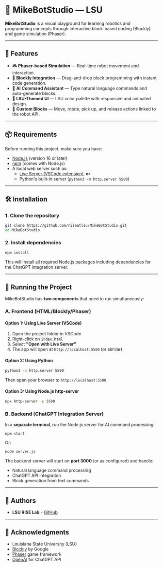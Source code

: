 # 🧩 MikeBotStudio — LSU

**MikeBotStudio** is a visual playground for learning robotics and programming concepts through interactive block-based coding (Blockly) and game simulation (Phaser).  

---

## 🚀 Features

- 🎮 **Phaser-based Simulation** — Real-time robot movement and interaction.
- 🧱 **Blockly Integration** — Drag-and-drop block programming with instant code generation.
- 🤖 **AI Command Assistant** — Type natural language commands and auto-generate blocks.
- 🎨 **LSU-Themed UI** — LSU color palette with responsive and animated design.
- 🧩 **Custom Blocks** — Move, rotate, pick up, and release actions linked to the robot API.

---

## 📦 Requirements

Before running this project, make sure you have:

- [Node.js](https://nodejs.org/en/download) (version 16 or later)
- [npm](https://www.npmjs.com/) (comes with Node.js)
- A local web server such as:
  - [Live Server (VSCode extension)](https://marketplace.visualstudio.com/items?itemName=ritwickdey.LiveServer), **or**
  - Python's built-in server (`python3 -m http.server 5500`)

---

## 🛠️ Installation

### 1. Clone the repository

```bash
git clone https://github.com/riseatlsu/MikeBotStudio.git
cd MikeBotStudio
```

### 2. Install dependencies

```bash
npm install
```

This will install all required Node.js packages including dependencies for the ChatGPT integration server.

---

## 🎯 Running the Project

MikeBotStudio has **two components** that need to run simultaneously:

### A. Frontend (HTML/Blockly/Phaser)

#### Option 1: Using Live Server (VSCode)
1. Open the project folder in VSCode
2. Right-click on `index.html`
3. Select **"Open with Live Server"**
4. The app will open at `http://localhost:5500` (or similar)

#### Option 2: Using Python
```bash
python3 -m http.server 5500
```
Then open your browser to `http://localhost:5500`

#### Option 3: Using Node.js http-server
```bash
npx http-server -p 5500
```

### B. Backend (ChatGPT Integration Server)

In a **separate terminal**, run the Node.js server for AI command processing:

```bash
npm start
```
Or:
```bash
node server.js
```

The backend server will start on **port 3000** (or as configured) and handle:
- Natural language command processing
- ChatGPT API integration
- Block generation from text commands

---

## 👥 Authors

- **LSU RISE Lab** - [GitHub](https://github.com/riseatlsu)

---

## 🏫 Acknowledgments

- Louisiana State University (LSU)
- [Blockly](https://developers.google.com/blockly) by Google
- [Phaser](https://phaser.io/) game framework
- [OpenAI](https://openai.com/) for ChatGPT API
